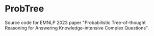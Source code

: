 # ProbTree
Source code for EMNLP 2023 paper "Probabilistic Tree-of-thought Reasoning for Answering Knowledge-intensive Complex Questions".
